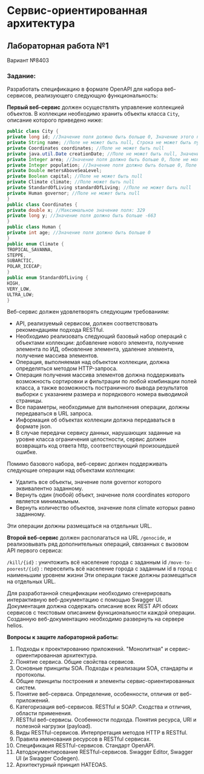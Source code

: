 # Сервис-ориентированная архитектура

## Лабораторная работа №1

Вариант №8403

### Задание:

Разработать спецификацию в формате OpenAPI для набора веб-сервисов, реализующего следующую функциональность:

**Первый веб-сервис** должен осуществлять управление коллекцией объектов. В коллекции необходимо хранить объекты класса `City`, описание которого приведено ниже:
```java
public class City {
private long id; //Значение поля должно быть больше 0, Значение этого поля должно быть уникальным, Значение этого поля должно генерироваться автоматически
private String name; //Поле не может быть null, Строка не может быть пустой
private Coordinates coordinates; //Поле не может быть null
private java.util.Date creationDate; //Поле не может быть null, Значение этого поля должно генерироваться автоматически
private Integer area; //Значение поля должно быть больше 0, Поле не может быть null
private Integer population; //Значение поля должно быть больше 0, Поле не может быть null
private Double metersAboveSeaLevel;
private Boolean capital; //Поле не может быть null
private Climate climate; //Поле может быть null
private StandardOfLiving standardOfLiving; //Поле не может быть null
private Human governor; //Поле не может быть null
}
public class Coordinates {
private double x; //Максимальное значение поля: 329
private long y; //Значение поля должно быть больше -663
}
public class Human {
private int age; //Значение поля должно быть больше 0
}
public enum Climate {
TROPICAL_SAVANNA,
STEPPE,
SUBARCTIC,
POLAR_ICECAP;
}
public enum StandardOfLiving {
HIGH,
VERY_LOW,
ULTRA_LOW;
}
```
Веб-сервис должен удовлетворять следующим требованиям:

- API, реализуемый сервисом, должен соответствовать рекомендациям подхода RESTful.
- Необходимо реализовать следующий базовый набор операций с объектами коллекции: добавление нового элемента, получение элемента по ИД, обновление элемента, удаление элемента, получение массива элементов.
- Операция, выполняемая над объектом коллекции, должна определяться методом HTTP-запроса.
- Операция получения массива элементов должна поддерживать возможность сортировки и фильтрации по любой комбинации полей класса, а также возможность постраничного вывода результатов выборки с указанием размера и порядкового номера выводимой страницы.
- Все параметры, необходимые для выполнения операции, должны передаваться в URL запроса.
- Информация об объектах коллекции должна передаваться в формате json.
- В случае передачи сервису данных, нарушающих заданные на уровне класса ограничения целостности, сервис должен возвращать код ответа http, соответствующий произошедшей ошибке.

Помимо базового набора, веб-сервис должен поддерживать следующие операции над объектами коллекции:

- Удалить все объекты, значение поля governor которого эквивалентно заданному.
- Вернуть один (любой) объект, значение поля coordinates которого является минимальным.
- Вернуть количество объектов, значение поля climate которых равно заданному.

Эти операции должны размещаться на отдельных URL.

**Второй веб-сервис** должен располагаться на URL `/genocide`, и реализовывать ряд дополнительных операций, связанных с вызовом API первого сервиса:

`/kill/{id}` : уничтожить всё население города с заданным id
`/move-to-poorest/{id}` : переселить всё население города с заданным id в город с наименьшим уровнем жизни
Эти операции также должны размещаться на отдельных URL.

Для разработанной спецификации необходимо сгенерировать интерактивную веб-документацию с помощью Swagger UI. Документация должна содержать описание всех REST API обоих сервисов с текстовым описанием функциональности каждой операции. Созданную веб-документацию необходимо развернуть на сервере helios.

**Вопросы к защите лабораторной работы:**

1. Подходы к проектированию приложений. "Монолитная" и сервис-ориентированная архитектура.
2. Понятие сервиса. Общие свойства сервисов. 
3. Основные принципы SOA. Подходы к реализации SOA, стандарты и протоколы. 
4. Общие принципы построения и элементы сервис-ориентированных систем. 
5. Понятие веб-сервиса. Определение, особенности, отличия от веб-приложений. 
6. Категоризация веб-сервисов. RESTful и SOAP. Сходства и отличия, области применения. 
7. RESTful веб-сервисы. Особенности подхода. Понятия ресурса, URI и полезной нагрузки (payload). 
8. Виды RESTful-сервисов. Интерпретация методов HTTP в RESTful. 
9. Правила именования ресурсов в RESTful сервисах. 
10. Спецификация RESTful-сервисов. Стандарт OpenAPI. 
11. Автодокументирование RESTful-сервисов. Swagger Editor, Swagger UI (и Swagger Codegen). 
12. Архитектурный принцип HATEOAS.